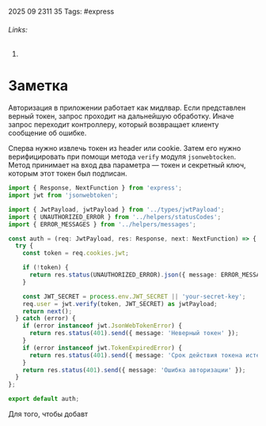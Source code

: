 2025 09 2311 35
Tags: #express 
###### Links: 
1) 
# Заметка
Авторизация в приложении работает как мидлвар. Если представлен верный токен, запрос проходит на дальнейшую обработку. Иначе запрос переходит контроллеру, который возвращает клиенту сообщение об ошибке.

Сперва нужно извлечь токен из header или cookie. Затем его нужно верифицировать при помощи метода `verify` модуля `jsonwebtocken`. Метод принимает на вход два параметра — токен и секретный ключ, которым этот токен был подписан.
```ts
import { Response, NextFunction } from 'express';
import jwt from 'jsonwebtoken';

import { JwtPayload, jwtPayload } from '../types/jwtPayload';
import { UNAUTHORIZED_ERROR } from '../helpers/statusCodes';
import { ERROR_MESSAGES } from '../helpers/messages';

const auth = (req: JwtPayload, res: Response, next: NextFunction) => {
  try {
    const token = req.cookies.jwt;

    if (!token) {
      return res.status(UNAUTHORIZED_ERROR).json({ message: ERROR_MESSAGES.AUTH.UNAUTHORIZED });
    }

    const JWT_SECRET = process.env.JWT_SECRET || 'your-secret-key';
    req.user = jwt.verify(token, JWT_SECRET) as jwtPayload;
    return next();
  } catch (error) {
    if (error instanceof jwt.JsonWebTokenError) {
      return res.status(401).send({ message: 'Неверный токен' });
    }
    if (error instanceof jwt.TokenExpiredError) {
      return res.status(401).send({ message: 'Срок действия токена истек' });
    }
    return res.status(401).send({ message: 'Ошибка авторизации' });
  }
};

export default auth;
```
Для того, чтобы добавт 